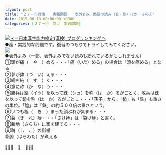 ```yaml
---
layout: post
title: "２７－①対策　　実践問題　　表外よみ、熟語の読み（音・訓）ほか　その②"
date: 2015-06-10 00:00:00 +0900
categories: [２７－①　向け　実践問題]
---
```


[![](/syuusyuu9701/assets/images/２７－①対策-実践問題-表外よみ、熟語の読み（音・訓）ほか-その②-br_c_3028_1.gif)＊＝](http://blog.with2.net/link.php?1659096:3028 "日本漢字能力検定(漢検) ブログランキングへ")[日本漢字能力検定(漢検) ブログランキングへ](http://blog.with2.net/link.php?1659096:3028)  
●超・実践的な問題です。復習のつもりでトライしてみてください。  
![](/syuusyuu9701/assets/images/２７－①対策-実践問題-表外よみ、熟語の読み（音・訓）ほか-その②-fb5ddcbf8e292352f502030c02293876.png)  
●表外よみ（一部、表外よみでない読みも紛れているかもしれません）  
①頭が痛（　や　）める・・・「痛（いた）める」の場合は「頭を痛める」となる  
②夢が弊（つ　い）える・・・  
③網を結（　す　）く・・・  
④意に称（か　な）う・・・  
⑤勝兵は鎰（イツ）を以って銖（シュ）を称（は　か）るがごとく、敗兵は銖を以って鎰を称（は　か）るがごとし・・・「孫子」から。「鎰」も「銖」も重さの単位。「鎰」は「銖」の約５００倍の重さという。  
⑥いつも極（　き　）まった顔ぶれが集まる・・・  
⑦裂（き　れ）痔・・・「さけ痔」は「裂け痔」と書く。  
⑧新地（さらち）に家を建てる・・・  
⑨醜（し　こ）の御楯  
⑩腑（はらわた）が煮える  
  
👋👋👋　🐑　👋👋👋  
  
  
  